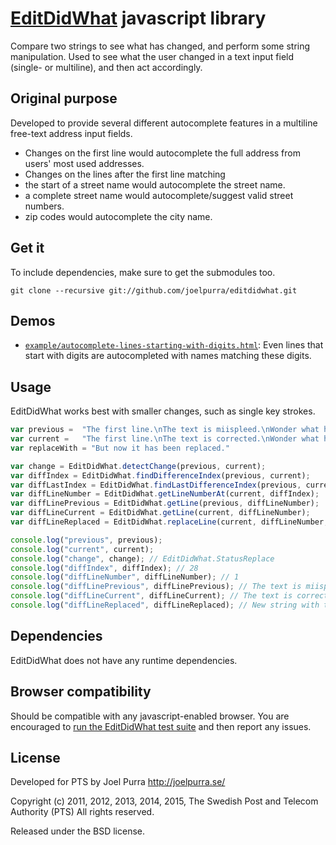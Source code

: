# [EditDidWhat](http://joelpurra.github.com/editdidwhat) javascript library
Compare two strings to see what has changed, and perform some string manipulation. Used to see what the user changed in a text input field (single- or multiline), and then act accordingly.

## Original purpose
Developed to provide several different autocomplete features in a multiline free-text address input fields.

* Changes on the first line would autocomplete the full address from users' most used addresses.
* Changes on the lines after the first line matching
 * the start of a street name would autocomplete the street name.
 * a complete street name would autocomplete/suggest valid street numbers.
 * zip codes would autocomplete the city name.

## Get it

To include dependencies, make sure to get the submodules too.

```
git clone --recursive git://github.com/joelpurra/editdidwhat.git
```
## Demos
* [`example/autocomplete-lines-starting-with-digits.html`](http://joelpurra.github.com/editdidwhat/example/autocomplete-lines-starting-with-digits.html): Even lines that start with digits are autocompleted with names matching these digits.

## Usage
EditDidWhat works best with smaller changes, such as single key strokes.

```javascript
var previous =	"The first line.\nThe text is miispleed.\nWonder what has changed?"
var current =	"The first line.\nThe text is corrected.\nWonder what has changed?"
var replaceWith = "But now it has been replaced."

var change = EditDidWhat.detectChange(previous, current);
var diffIndex = EditDidWhat.findDifferenceIndex(previous, current);
var diffLastIndex = EditDidWhat.findLastDifferenceIndex(previous, current);
var diffLineNumber = EditDidWhat.getLineNumberAt(current, diffIndex);
var diffLinePrevious = EditDidWhat.getLine(previous, diffLineNumber);
var diffLineCurrent = EditDidWhat.getLine(current, diffLineNumber);
var diffLineReplaced = EditDidWhat.replaceLine(current, diffLineNumber, replaceWith);

console.log("previous", previous);
console.log("current", current);
console.log("change", change); // EditDidWhat.StatusReplace
console.log("diffIndex", diffIndex); // 28
console.log("diffLineNumber", diffLineNumber); // 1
console.log("diffLinePrevious", diffLinePrevious); // The text is miispleed.
console.log("diffLineCurrent", diffLineCurrent); // The text is corrected.
console.log("diffLineReplaced", diffLineReplaced); // New string with the corrected line replaced.
```
## Dependencies
EditDidWhat does not have any runtime dependencies.

## Browser compatibility
Should be compatible with any javascript-enabled browser. You are encouraged to [run the EditDidWhat test suite](http://joelpurra.github.com/editdidwhat/test/) and then report any issues.

## License
Developed for PTS by Joel Purra <http://joelpurra.se/>

Copyright (c) 2011, 2012, 2013, 2014, 2015, The Swedish Post and Telecom Authority (PTS)
All rights reserved.

Released under the BSD license.

